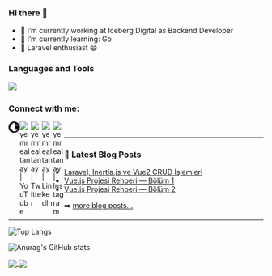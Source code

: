 ### Hi there 👋

- 🔭  I’m currently working at Iceberg Digital as Backend Developer
- 🌱 I’m currently learning: Go
- 🌱  Laravel enthusiast 😄 

### Languages and Tools
<img src="https://img.shields.io/badge/Laravel-FF2D20?style=for-the-badge&logo=laravel&logoColor=white"> 

### Connect with me:

[<img align="left" alt="yemrealtanay.xyz" width="22px" src="https://raw.githubusercontent.com/iconic/open-iconic/master/svg/globe.svg" />][website]
[<img align="left" alt="yemrealtanay | YouTube" width="22px" src="https://cdn.jsdelivr.net/npm/simple-icons@v3/icons/youtube.svg" />][youtube]
[<img align="left" alt="yemrealtanay | Twitter" width="22px" src="https://cdn.jsdelivr.net/npm/simple-icons@v3/icons/twitter.svg" />][twitter]
[<img align="left" alt="yemrealtanay | LinkedIn" width="22px" src="https://cdn.jsdelivr.net/npm/simple-icons@v3/icons/linkedin.svg" />][linkedin]
[<img align="left" alt="yemrealtanay | Instagram" width="22px" src="https://cdn.jsdelivr.net/npm/simple-icons@v3/icons/instagram.svg" />][instagram]

<br/>

---


### 📕 Latest Blog Posts

<!-- BLOG-POST-LIST:START -->
- [Laravel, Inertia.js ve Vue2 CRUD İşlemleri](https://medium.com/@y.emrealtanay/laravel-inertia-js-ve-vue2-crud-i%CC%87%C5%9Flemleri-80814631e38)
- [Vue.js Projesi Rehberi — Bölüm 1](https://medium.com/@y.emrealtanay/vue-js-projesi-rehberi-b%C3%B6l%C3%BCm-1-46ae84934023)
- [Vue.js Projesi Rehberi — Bölüm 2](https://medium.com/@y.emrealtanay/vue-js-projesi-rehberi-b%C3%B6l%C3%BCm-2-9882f4ec4dff)
<!-- BLOG-POST-LIST:END -->

➡️ [more blog posts...](https://medium.com/@y.emrealtanay)

---

![Top Langs](https://github-readme-stats.vercel.app/api/top-langs/?username=yemrealtanay&layout=compact&theme=dracula)

![Anurag's GitHub stats](https://github-readme-stats.vercel.app/api?username=yemrealtanay&hide=issues&count_private=true&show_icons=true&theme=dracula)

<a href="https://github.com/yemrealtanay/Twits">
  <img align="center" src="https://github-readme-stats.vercel.app/api/pin/?username=yemrealtanay&repo=twits&theme=dracula" />
</a>

<a href="https://github.com/yemrealtanay/icebergEstateApi">
  <img align="center" src="https://github-readme-stats.vercel.app/api/pin/?username=yemrealtanay&repo=icebergEstateApi&theme=dracula" />
</a>

[website]: http://yemrealtanay.xyz
[twitter]: https://twitter.com/yemrealtanay
[youtube]: https://www.youtube.com/channel/UCWqK-QuvbGh_gZ1XH7tR5pg
[instagram]: https://instagram.com/yemrealtanay
[linkedin]: https://www.linkedin.com/in/yemrealtanay



<!--
**yemrealtanay/yemrealtanay** is a ✨ _special_ ✨ repository because its `README.md` (this file) appears on your GitHub profile.

Here are some ideas to get you started:

- 🔭 I’m currently working on ...
- 🌱 I’m currently learning ...
- 👯 I’m looking to collaborate on ...
- 🤔 I’m looking for help with ...
- 💬 Ask me about ...
- 📫 How to reach me: ...
- 😄 Pronouns: ...
- ⚡ Fun fact: ...
-->
